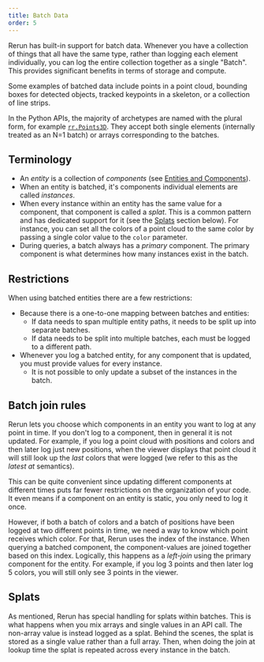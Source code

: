 ```yaml
---
title: Batch Data
order: 5
---
```


Rerun has built-in support for batch data. Whenever you have a collection of things that all have the same type, rather
than logging each element individually, you can log the entire collection together as a single "Batch". This provides
significant benefits in terms of storage and compute.

Some examples of batched data include points in a point cloud, bounding boxes for detected objects, tracked keypoints
in a skeleton, or a collection of line strips.

In the Python APIs, the majority of archetypes are named with the plural form, for example [`rr.Points3D`](https://ref.rerun.io/docs/python/stable/common/archetypes/#rerun.archetypes.Points3D). They accept both single elements (internally treated as an N=1 batch) or arrays corresponding to the batches.

## Terminology

- An *entity* is a collection of *components* (see [Entities and Components](entity-component.md)).
- When an entity is batched, it's components individual elements are called *instances*.
- When every instance within an entity has the same value for a component, that component is called a *splat*. This
  is a common pattern and has dedicated support for it (see the [Splats](#splats) section below).
  For instance, you can set all the colors of a point cloud to the same color by passing a single color value to the
 `color` parameter.
- During queries, a batch always has a *primary* component. The primary component is what determines
  how many instances exist in the batch.

## Restrictions

When using batched entities there are a few restrictions:
 - Because there is a one-to-one mapping between batches and entities:
    - If data needs to span multiple entity paths, it needs to be split up into separate batches.
    - If data needs to be split into multiple batches, each must be logged to a different path.
 - Whenever you log a batched entity, for any component that is updated, you must provide values for
   every instance.
    - It is not possible to only update a subset of the instances in the batch.

## Batch join rules

Rerun lets you choose which components in an entity you want to log at any point in time. If you don't log to a
component, then in general it is not updated. For example, if you log a point cloud with positions and colors and then
later log just new positions, when the viewer displays that point cloud it will still look up the *last* colors that
were logged (we refer to this as the *latest at* semantics).

This can be quite convenient since updating different components at different times puts far fewer restrictions on the
organization of your code. It even means if a component on an entity is static, you only need to log it once.

However, if both a batch of colors and a batch of positions have been logged at two different points in time, we need a way
to know which point receives which color.
For that, Rerun uses the index of the instance.
When querying a batched component, the component-values are joined together based on this index.
Logically, this happens as a *left-join* using the primary component for the entity. For example, if you log 3
points and then later log 5 colors, you will still only see 3 points in the viewer.


## Splats

As mentioned, Rerun has special handling for splats within batches. This is what happens when you mix arrays and
single values in an API call. The non-array value is instead logged as a splat. Behind the scenes, the splat is stored
as a single value rather than a full array. Then, when doing the join at lookup time the splat is repeated across
every instance in the batch.




